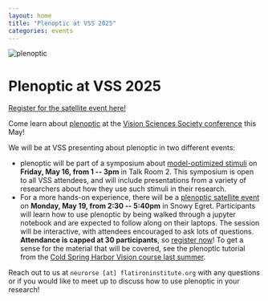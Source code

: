 ```yaml
---
layout: home
title: "Plenoptic at VSS 2025"
categories: events
---
```


![plenoptic](/assets/plenoptic_logo.svg)

# Plenoptic at VSS 2025

<a class="button notice-light" href="https://docs.google.com/forms/d/e/1FAIpQLSeZuePECnC1jj0LoLV4hHJxz6zO-SwgXX5Gn9JQXKWCRDL_mQ/viewform?usp=dialog">Register for the satellite event here!</a>

Come learn about [plenoptic](https://plenoptic.org/) at the [Vision Sciences Society conference](https://www.visionsciences.org/) this May!

We will be at VSS presenting about plenoptic in two different events:

- plenoptic will be part of a symposium about [model-optimized stimuli](https://www.visionsciences.org/symposia/?sym=52) on **Friday, May 16, from 1 -- 3pm** in Talk Room 2. This symposium is open to all VSS attendees, and will include presentations from a variety of researchers about how they use such stimuli in their research.
- For a more hands-on experience, there will be a [plenoptic satellite event](https://www.visionsciences.org/2025-plenoptic-satellite/) on **Monday, May 19, from 2:30 -- 5:40pm** in Snowy Egret. Participants will learn how to use plenoptic by being walked through a jupyter notebook and are expected to follow along on their laptops. The session will be interactive, with attendees encouraged to ask lots of questions. **Attendance is capped at 30 participants**, so [register now](https://docs.google.com/forms/d/e/1FAIpQLSeZuePECnC1jj0LoLV4hHJxz6zO-SwgXX5Gn9JQXKWCRDL_mQ/viewform?usp=dialog)! To get a sense for the material that will be covered, see the plenoptic tutorial from the [Cold Spring Harbor Vision course last summer](https://workshops.plenoptic.org/workshops/CSHL-vision-course-2024/branch/main/).

Reach out to us at `neurorse [at] flatironinstitute.org` with any questions or if you would like to meet up to discuss how to use plenoptic in your research!
